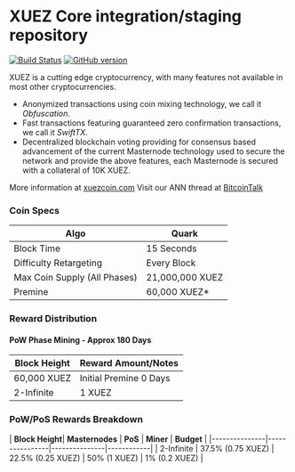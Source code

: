 XUEZ Core integration/staging repository
=====================================

[![Build Status](https://travis-ci.org/PIVX-Project/PIVX.svg?branch=master)](https://travis-ci.org/PIVX-Project/PIVX) [![GitHub version](https://badge.fury.io/gh/PIVX-Project%2FPIVX.svg)](https://badge.fury.io/gh/PIVX-Project%2FPIVX)

XUEZ is a cutting edge cryptocurrency, with many features not available in most other cryptocurrencies.
- Anonymized transactions using coin mixing technology, we call it _Obfuscation_.
- Fast transactions featuring guaranteed zero confirmation transactions, we call it _SwiftTX_.
- Decentralized blockchain voting providing for consensus based advancement of the current Masternode
  technology used to secure the network and provide the above features, each Masternode is secured
  with a collateral of 10K XUEZ.

More information at [xuezcoin.com](http://www.xuez.com) Visit our ANN thread at [BitcoinTalk](http://www.bitcointalk.org/index.php?topic=xxxxxxx)

### Coin Specs
| Algo                         | Quark |
|------------------------------|-----------------|
| Block Time                   | 15 Seconds      |
| Difficulty Retargeting       | Every Block     |
| Max Coin Supply (All Phases) | 21,000,000 XUEZ |
| Premine                      | 60,000 XUEZ*    |

### Reward Distribution

#### PoW Phase Mining - Approx 180 Days

|  **Block Height**       | **Reward Amount/Notes**  |
|-------------------------|--------------------------|
| 60,000 XUEZ             | Initial Premine 0 Days   |
| 2-Infinite              | 1 XUEZ                   |

### PoW/PoS Rewards Breakdown

| **Block Height**| **Masternodes** | **PoS** | **Miner**  | **Budget** |
|---------------|----------------|---------------|------------|
| 2-Infinite       | 37.5% (0.75 XUEZ)  | 22.5% (0.25 XUEZ) | 50% (1 XUEZ) | 1% (0.2 XUEZ) |


